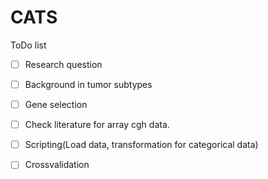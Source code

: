 # CATS
ToDo list
- [ ] Research question 
- [ ] Background in tumor subtypes
- [ ] Gene selection
- [ ] Check literature for array cgh data.
- [ ] Scripting(Load data, transformation for categorical data)
- [ ] Crossvalidation



